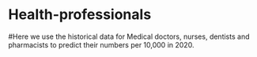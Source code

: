 # Health-professionals

#Here we use the historical data for Medical doctors, nurses, dentists and pharmacists to predict their numbers per 10,000 in 2020. 
